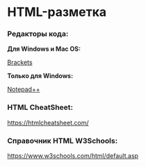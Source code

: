 # HTML-разметка

### Редакторы кода:

**Для Windows и Mac OS:**

[Brackets](https://github.com/adobe/brackets/releases)

**Только для Windows:**

[Notepad++](https://notepad-plus-plus.org/downloads/v8.1.5/)


### HTML CheatSheet:
<https://htmlcheatsheet.com/>

### Справочник HTML W3Schools:
<https://www.w3schools.com/html/default.asp>

